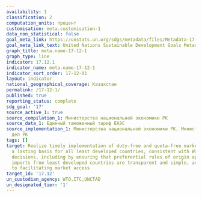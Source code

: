 ```yaml
---
availability: 1
classification: 2
computation_units: процент
customisation: meta.customisation-1
data_non_statistical: false
goal_meta_link: https://unstats.un.org/sdgs/metadata/files/Metadata-17-12-01.pdf
goal_meta_link_text: United Nations Sustainable Development Goals Metadata (pdf 468kB)
graph_title: meta.name-17-12-1
graph_type: line
indicator: 17.12.1
indicator_name: meta.name-17-12-1
indicator_sort_order: 17-12-01
layout: indicator
national_geographical_coverage: Казахстан
permalink: /17-12-1/
published: true
reporting_status: complete
sdg_goal: '17'
source_active_1: true
source_compilation_1: Министерства национальной экономики РК
source_data_1: Единный таможенный тариф ЕАЭС
source_implementation_1: Министерства национальной экономики РК, Министерство иностранных
  дел РК
tags: []
target: Realize timely implementation of duty-free and quota-free market access on
  a lasting basis for all least developed countries, consistent with World Trade Organization
  decisions, including by ensuring that preferential rules of origin applicable to
  imports from least developed countries are transparent and simple, and contribute
  to facilitating market access
target_id: '17.12'
un_custodian_agency: WTO,ITC,UNCTAD
un_designated_tier: '1'
---
```

